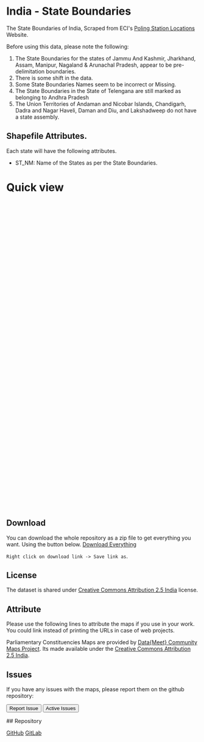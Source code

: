 <style>
#statesmap {
	width: 700px;
	height: 800px;
}

#statesmap .info {
    padding: 6px 8px;
    font: 0.7rem Arial, Helvetica, sans-serif;
    background: white;
    background: rgba(255,255,255,0.8);
    box-shadow: 0 0 15px rgba(0,0,0,0.2);
    border-radius: 5px;
}
#statesmap .info h6 {
	font-size: 1.2rem;
    margin: 0 0 5px;
    color: #777;
}

#statesmap .legend {
    line-height: 18px;
    color: #555;
}

#statesmap .legend i {
    width: 15px;
    height: 15px;
    float: left;
    margin-right: 8px;
    opacity: 0.8;
}


</style>

# India - State Boundaries


The State Boundaries of India, Scraped from ECI's [Poling Station Locations](http://psleci.nic.in/) Website.

           
Before using this data, please note the following:
 
 1. The State Boundaries for the states of  Jammu And Kashmir, Jharkhand, Assam, Manipur, Nagaland & Arunachal Pradesh, appear to be pre-delimitation boundaries.
 2. There is some shift in the data.
 3. Some State Boundaries Names seem to be incorrect or Missing.
 4. The State Boundaries in the State of Telengana are still marked as belonging to Andhra Pradesh
 5. The Union Territories of Andaman and Nicobar Islands, Chandigarh,  Dadra and Nagar Haveli, Daman and Diu, 
 and Lakshadweep do not have a state assembly.


## Shapefile Attributes.
Each state will have the following attributes.

- ST_NM: Name of the States as per the State Boundaries.

# Quick view

<div id="statesmap"> </div>


## Download

You can download the whole repository as a zip file to get everything you want. Using the button below.
<a class="btn btn-lg btn-success" href="https://github.com/datameet/maps/archive/master.zip"> <i class="fa fa-download fa-2x pull-left"></i> Download Everything</a>

<code>Right click on download link -&gt; Save link as</code>.

## License
The dataset is shared under [Creative Commons Attribution 2.5 India](http://creativecommons.org/licenses/by/2.5/in/) license.

## Attribute

Please use the following lines to attribute the maps if you use in your work. You could link instead of printing 
the URLs in case of web projects.

Parliamentary Constituencies Maps are provided by [Data{Meet} Community Maps Project](http://projects.datameet.org/maps/). Its made available under the [Creative Commons Attribution 2.5 India](http://creativecommons.org/licenses/by/2.5/in/).

## Issues
If you have any issues with the maps, please report them on the github repository:
<p><a href="https://github.com/datameet/maps/issues/new"><button class="btn btn-primary" type="submit">Report Issue</button></a>
<a href="https://github.com/datameet/maps/issues"><button class="btn btn-primary" type="submit">Active Issues</button></a></p>
## Repository
<p><a class="btn btn-lg btn-success" href="https://github.com/datameet/maps">
  <i class="fa fa-github fa-2x pull-left"></i> GitHub</a>   <a class="btn btn-lg btn-success" href="https://github.com/datameet/maps">
  <i class="fa fa-git fa-2x pull-left"></i> GitLab</a></p>



<script>
$( document ).ready(function() {
    console.log( "ready!" );
    plotStates('statesmap')
});
</script>
